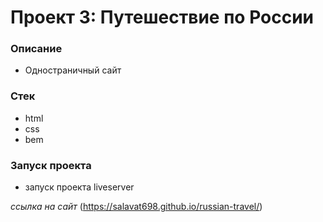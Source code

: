 # Проект 3: Путешествие по России

### Описание
* Одностраничный сайт
 
### Стек
* html
* css
* bem
 
### Запуск проекта
* запуск проекта liveserver


*ссылка на сайт*
(https://salavat698.github.io/russian-travel/)
